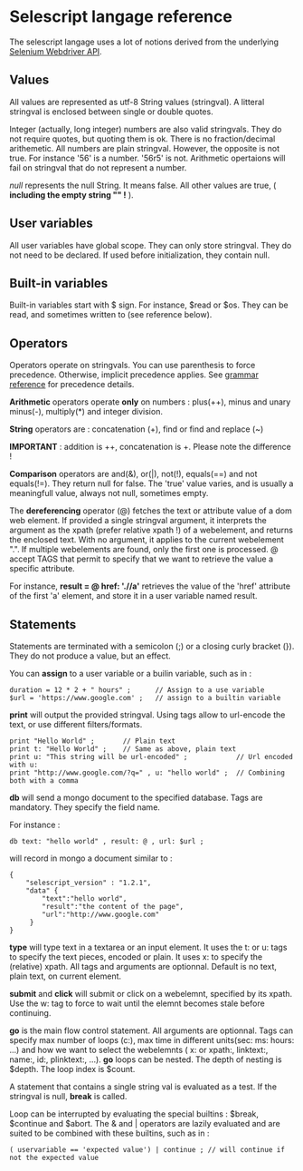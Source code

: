 # Selescript langage reference

The selescript langage uses a lot of notions derived from the underlying [Selenium Webdriver API](https://www.seleniumhq.org/docs/03_webdriver.jsp).

## Values

All values are represented as utf-8 String values (stringval). 
A litteral stringval is enclosed between single or double quotes. 

Integer (actually, long integer) numbers are also valid stringvals. 
They do not require quotes, but quoting them is ok. 
There is no fraction/decimal arithemetic.
All numbers are plain stringval.
However, the opposite is not true. For instance '56' is a number. '56r5' is not.
Arithmetic opertaions will fail on stringval that do not represent a number.

*null* represents the null String. 
It means false. All other values are true, ( **including the empty string "" !** ).

## User variables 

All user variables have global scope. They can only store stringval. 
They do not need to be declared.
If used before initialization, they contain null.

## Built-in variables

Built-in variables start with $ sign. 
For instance, $read or $os. 
They can be read, and sometimes written to (see reference below).

## Operators

Operators operate on stringvals. 
You can use parenthesis to force precedence. 
Otherwise, implicit precedence applies.
See [grammar reference](https://xavier268.github.io/selescript/src/main/antlr4/auto/Selescript.g4) for precedence details.

**Arithmetic** operators operate **only** on numbers : plus(++), minus and unary minus(-), multiply(*) and integer division.

**String** operators are : concatenation (+), find or find and replace (~)

**IMPORTANT** : addition is ++, concatenation is +. Please note the difference !

**Comparison** operators are and(&), or(|), not(!), equals(==) and not equals(!=). They return null for false. 
The 'true' value varies, and is usually a meaningfull value, always not null, sometimes empty.

The **dereferencing** operator (@) fetches the text or attribute value of a dom web element.
If provided a single stringval argument, it interprets the argument as the xpath (prefer relative xpath !) 
of a  webelement, and returns the enclosed text. With no argument, it applies 
to the current webelement ".".
If multiple webelements are found, only the first one is processed.
@ accept TAGS that permit to specify that we want to retrieve the value a specific attribute. 

For instance, **result = @ href: './/a'** retrieves the value of 
the 'href' attribute of the first 'a' element, and store it in a user variable named result.



## Statements

Statements are terminated with a semicolon (;) or a closing curly bracket (}).
They do not produce a value, but an effect.

You can **assign** to a user variable or a builin variable, such as in :

````
duration = 12 * 2 + " hours" ;      // Assign to a use variable
$url = 'https://www.google.com' ;   // assign to a builtin variable
````

**print** will output the provided stringval. Using tags allow to url-encode the text, 
or use different filters/formats.

````
print "Hello World" ;       // Plain text
print t: "Hello World" ;    // Same as above, plain text
print u: "This string will be url-encoded" ;            // Url encoded with u:
print "http://www.google.com/?q=" , u: "hello world" ;  // Combining both with a comma

````

**db** will send a mongo document to the specified database. Tags are mandatory.
They specify the field name. 

For instance :

````
db text: "hello world" , result: @ , url: $url ;
````

will record in mongo a document similar to :

````
{ 
    "selescript_version" : "1.2.1",
    "data" {
        "text":"hello world",
        "result":"the content of the page",
        "url":"http://www.google.com"
     }
}
````

**type** will type text in a textarea or an input element. It uses the t: or u: tags to specify the text pieces, encoded or plain. It uses x: to specify the (relative) xpath.
All tags and arguments are optionnal. Default is no text, plain text, on current element.

**submit** and **click** will submit or click on a webelemnt, specified by its xpath. 
Use the w: tag to force to wait until the elemnt becomes stale before continuing.

**go** is the main flow control statement. All arguments are optionnal.
Tags can specify max number of loops (c:), 
max time in different units(sec: ms: hours: ...) and how we want to select the webelemnts
( x: or xpath:, linktext:, name:, id:, plinktext:, ...).
**go** loops can be nested. 
The depth of nesting is $depth. The loop index is $count.

A statement that contains a single string val is evaluated as a test. 
If the stringval is null, **break** is called. 

Loop can be interrupted by evaluating the special builtins : $break, $continue and $abort.
The & and | operators are lazily evaluated and are suited to be combined with these builtins, such as in :

````
( uservariable == 'expected value') | continue ; // will continue if not the expected value
````

